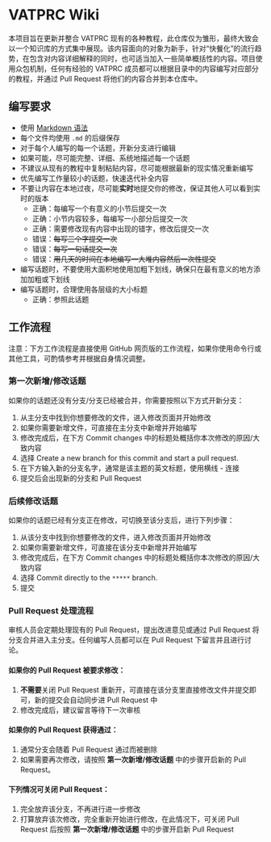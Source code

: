 # VATPRC Wiki

本项目旨在更新并整合 VATPRC 现有的各种教程，此仓库仅为雏形，最终大致会以一个知识库的方式集中展现。该内容面向的对象为新手，针对“快餐化”的流行趋势，在包含对内容详细解释的同时，也可适当加入一些简单概括性的内容。项目使用众包机制，任何有经验的 VATPRC 成员都可以根据目录中的内容编写对应部分的教程，并通过 Pull Request 将他们的内容合并到本仓库中。

## 编写要求
+ 使用 [Markdown 语法](https://docs.github.com/en/get-started/writing-on-github/getting-started-with-writing-and-formatting-on-github/basic-writing-and-formatting-syntax)
+ 每个文件均使用 `.md` 的后缀保存
+ 对于每个人编写的每一个话题，开新分支进行编辑
+ 如果可能，尽可能完整、详细、系统地描述每一个话题
+ 不建议从现有的教程中复制粘贴内容，尽可能根据最新的现实情况重新编写
+ 优先编写工作量较小的话题，快速迭代补全内容
+ 不要让内容在本地过夜，尽可能**实时**地提交你的修改，保证其他人可以看到实时的版本
  + 正确：每编写一个有意义的小节后提交一次
  + 正确：小节内容较多，每编写一小部分后提交一次
  + 正确：需要修改现有内容中出现的错字，修改后提交一次
  + 错误：~~每写三个字提交一次~~
  + 错误：~~每写一句话提交一次~~
  + 错误：~~用几天的时间在本地编写一大堆内容然后一次性提交~~
+ 编写话题时，不要使用大面积地使用加粗下划线，确保只在最有意义的地方添加加粗或下划线
+ 编写话题时，合理使用各层级的大小标题
  + 正确：参照此话题

## 工作流程
注意：下方工作流程是直接使用 GitHub 网页版的工作流程，如果你使用命令行或其他工具，可酌情参考并根据自身情况调整。

### 第一次新增/修改话题
如果你的话题还没有分支/分支已经被合并，你需要按照以下方式开新分支：

1. 从主分支中找到你想要修改的文件，进入修改页面并开始修改
2. 如果你需要新增文件，可直接在主分支中新增并开始编写
3. 修改完成后，在下方 Commit changes 中的标题处概括你本次修改的原因/大致内容
4. 选择 Create a new branch for this commit and start a pull request. 
5. 在下方输入新的分支名字，通常是该主题的英文标题，使用横线 - 连接
6. 提交后会出现新的分支和 Pull Request

### 后续修改话题
如果你的话题已经有分支正在修改，可切换至该分支后，进行下列步骤：

1. 从该分支中找到你想要修改的文件，进入修改页面并开始修改
2. 如果你需要新增文件，可直接在该分支中新增并开始编写
3. 修改完成后，在下方 Commit changes 中的标题处概括你本次修改的原因/大致内容
4. 选择 Commit directly to the `*****` branch.
5. 提交

### Pull Request 处理流程
审核人员会定期处理现有的 Pull Request，提出改进意见或通过 Pull Request 将分支合并进入主分支。任何编写人员都可以在 Pull Request 下留言并且进行讨论。

#### 如果你的 Pull Request 被要求修改：
1. **不需要**关闭 Pull Request 重新开，可直接在该分支里直接修改文件并提交即可，新的提交会自动同步进 Pull Request 中
2. 修改完成后，建议留言等待下一次审核

#### 如果你的 Pull Request 获得通过：
1. 通常分支会随着 Pull Request 通过而被删除
2. 如果需要再次修改，请按照 **第一次新增/修改话题** 中的步骤开启新的 Pull Request。

#### 下列情况可关闭 Pull Request：
1. 完全放弃该分支，不再进行进一步修改
2. 打算放弃该次修改，完全重新开始进行修改，在此情况下，可关闭 Pull Request 后按照  **第一次新增/修改话题** 中的步骤开启新 Pull Request




